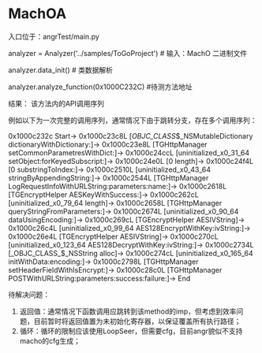 # MachOA

入口位于：angrTest/main.py 

analyzer = Analyzer('../samples/ToGoProject') # 输入：MachO 二进制文件

analyzer.data_init() # 类数据解析

analyzer.analyze_function(0x1000C232C) #待测方法地址


结果：
该方法内的API调用序列

例如以下为一次完整的调用序列，通常情况下由于跳转分支，存在多个调用序列：

0x1000c232c Start-> 0x1000c23c8L [_OBJC_CLASS_$_NSMutableDictionary dictionaryWithDictionary:]-> 0x1000c23e8L [TGHttpManager setCommonParametresWithDict:]-> 0x1000c24ccL [uninitialized_x0_31_64 setObject:forKeyedSubscript:]-> 0x1000c24e0L [0 length]-> 0x1000c24f4L [0 substringToIndex:]-> 0x1000c2510L [uninitialized_x0_43_64 stringByAppendingString:]-> 0x1000c2544L [TGHttpManager LogRequestInfoWithURLString:parameters:name:]-> 0x1000c2618L [TGEncryptHelper AESKeyWithSuccess:]-> 0x1000c262cL [uninitialized_x0_79_64 length]-> 0x1000c2658L [TGHttpManager queryStringFromParameters:]-> 0x1000c2674L [uninitialized_x0_90_64 dataUsingEncoding:]-> 0x1000c269cL [TGEncryptHelper AESIVString]-> 0x1000c26c4L [uninitialized_x0_99_64 AES128EncryptWithKey:ivString:]-> 0x1000c26e4L [TGEncryptHelper AESIVString]-> 0x1000c270cL [uninitialized_x0_123_64 AES128DecryptWithKey:ivString:]-> 0x1000c2734L [_OBJC_CLASS_$_NSString alloc]-> 0x1000c274cL [uninitialized_x0_165_64 initWithData:encoding:]-> 0x1000c2798L [TGHttpManager setHeaderFieldWithIsEncrypt:]-> 0x1000c28c0L [TGHttpManager POSTWithURLString:parameters:success:failure:]-> End

待解决问题：
1. 返回值：通常情况下函数调用应跳转到该method的imp，但考虑到效率问题，目前暂时将返回值置为未初始化寄存器，以保证覆盖所有执行路径；
2. 循环：循环的限制应该使用LoopSeer，但需要cfg，目前angr貌似不支持macho的cfg生成；



